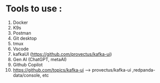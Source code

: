 # Tools to use :

1. Docker
2. K9s
3. Postman
4. Git desktop
5. tmux
6. Vscode
7. kafkaUI (https://github.com/provectus/kafka-ui)
8. Gen AI (ChatGPT, metaAI)
9. Github Copilot
10. https://github.com/topics/kafka-ui --> provectus/kafka-ui ,redpanda-data/console, etc

